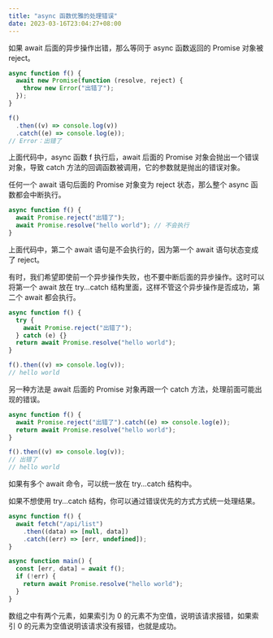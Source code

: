 ```yaml
---
title: "async 函数优雅的处理错误"
date: 2023-03-16T23:04:27+08:00
---
```


如果 await 后面的异步操作出错，那么等同于 async 函数返回的 Promise 对象被 reject。

```js
async function f() {
  await new Promise(function (resolve, reject) {
    throw new Error("出错了");
  });
}

f()
  .then((v) => console.log(v))
  .catch((e) => console.log(e));
// Error：出错了
```

上面代码中，async 函数 f 执行后，await 后面的 Promise 对象会抛出一个错误对象，导致 catch 方法的回调函数被调用，它的参数就是抛出的错误对象。

任何一个 await 语句后面的 Promise 对象变为 reject 状态，那么整个 async 函数都会中断执行。

```js
async function f() {
  await Promise.reject("出错了");
  await Promise.resolve("hello world"); // 不会执行
}
```

上面代码中，第二个 await 语句是不会执行的，因为第一个 await 语句状态变成了 reject。

有时，我们希望即使前一个异步操作失败，也不要中断后面的异步操作。这时可以将第一个 await 放在 try...catch 结构里面，这样不管这个异步操作是否成功，第二个 await 都会执行。

```js
async function f() {
  try {
    await Promise.reject("出错了");
  } catch (e) {}
  return await Promise.resolve("hello world");
}

f().then((v) => console.log(v));
// hello world
```

另一种方法是 await 后面的 Promise 对象再跟一个 catch 方法，处理前面可能出现的错误。

```js
async function f() {
  await Promise.reject("出错了").catch((e) => console.log(e));
  return await Promise.resolve("hello world");
}

f().then((v) => console.log(v));
// 出错了
// hello world
```

如果有多个 await 命令，可以统一放在 try...catch 结构中。

如果不想使用 try...catch 结构，你可以通过错误优先的方式方式统一处理结果。

```js
async function f() {
  await fetch("/api/list")
    .then((data) => [null, data])
    .catch((err) => [err, undefined]);
}

async function main() {
  const [err, data] = await f();
  if (!err) {
    return await Promise.resolve("hello world");
  }
}
```

数组之中有两个元素，如果索引为 0 的元素不为空值，说明该请求报错，如果索引 0 的元素为空值说明该请求没有报错，也就是成功。
